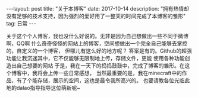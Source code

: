---layout: post title: "关于本博客" date: 2017-10-14 description: "拥有热情却没有足够的技术支持，因为强烈的爱好用了一整天的时间完成了本博客的雏形" tag: 日常 ---  

  关于这个个人博客，我也没什么好说的。无非是因为自己想做出一些不同于微博啊，QQ啊
什么奇奇怪怪的网站上的博客，空间想做出一个完全自己能够去掌控的，自定义的一个博客，
但哪儿有这么好的地方呢？
  答案是有的。Github的超强功能让我沉迷其中，它不仅能够无限制地上传，存储文件，更能
使用各种功能创造出自己想要的网站
  于是，我在一天下的捣捣鼓鼓中，完成了博客的雏形。在这个博客中，我将会上传一些日常感想，
当然最重要的是，我在minecraft中的作品，有了个能存储，展示的空间，这也是最令我所高兴的。
  也要请教各位光临此地的dalao指导指导这位萌新呢~
